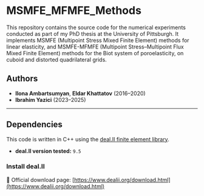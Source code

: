 # MSMFE_MFMFE_Methods
This repository contains the source code for the numerical experiments conducted as part of my PhD thesis at the University of Pittsburgh. It implements MSMFE (Multipoint Stress Mixed Finite Element) methods for linear elasticity, and MSMFE-MFMFE (Multipoint Stress–Multipoint Flux Mixed Finite Element) methods for the Biot system of poroelasticity, on cuboid and distorted quadrilateral grids.

## Authors

- **Ilona Ambartsumyan**, **Eldar Khattatov** (2016–2020)  
- **Ibrahim Yazici** (2023–2025)


---

## Dependencies

This code is written in C++ using the [deal.II finite element library](https://www.dealii.org/).

- **deal.II version tested:** `9.5`

### Install deal.II

🔗 Official download page: [https://www.dealii.org/download.html](https://www.dealii.org/download.html)



